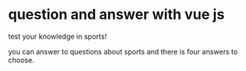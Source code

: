 # question and answer with vue js


test your knowledge in sports!

you can answer to questions about sports and there is four answers to choose. 



